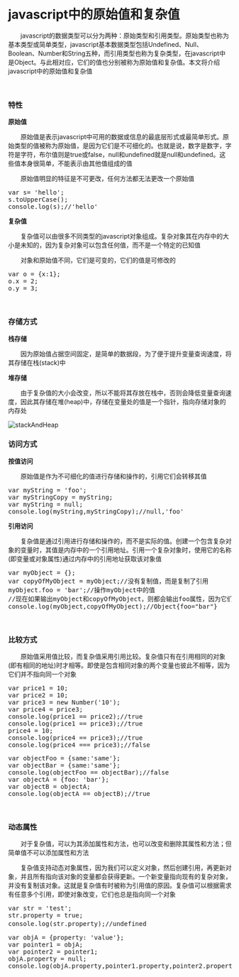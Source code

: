 # javascript中的原始值和复杂值

&emsp;&emsp;javascript的数据类型可以分为两种：原始类型和引用类型。原始类型也称为基本类型或简单类型，javascript基本数据类型包括Undefined、Null、Boolean、Number和String五种，而引用类型也称为复杂类型，在javascript中是Object。与此相对应，它们的值也分别被称为原始值和复杂值。本文将介绍javascript中的原始值和复杂值

&nbsp;

### 特性

**原始值**

&emsp;&emsp;原始值是表示javascript中可用的数据或信息的最底层形式或最简单形式。原始类型的值被称为原始值，是因为它们是不可细化的。也就是说，数字是数字，字符是字符，布尔值则是true或false，null和undefined就是null和undefined。这些值本身很简单，不能表示由其他值组成的值

&emsp;&emsp;原始值明显的特征是不可更改，任何方法都无法更改一个原始值

<div>
<pre>var s= 'hello';
s.toUpperCase();
console.log(s);//'hello'</pre>
</div>

**复杂值**

&emsp;&emsp;复杂值可以由很多不同类型的javascript对象组成。复杂对象其在内存中的大小是未知的，因为复杂对象可以包含任何值，而不是一个特定的已知值

&emsp;&emsp;对象和原始值不同，它们是可变的，它们的值是可修改的

<div>
<pre>var o = {x:1};
o.x = 2;
o.y = 3;</pre>
</div>

&nbsp;

### 存储方式

**栈存储**

&emsp;&emsp;因为原始值占据空间固定，是简单的数据段，为了便于提升变量查询速度，将其存储在栈(stack)中

**堆存储**

&emsp;&emsp;由于复杂值的大小会改变，所以不能将其存放在栈中，否则会降低变量查询速度，因此其存储在堆(heap)中，存储在变量处的值是一个指针，指向存储对象的内存处

![stackAndHeap](https://pic.xiaohuochai.site/blog/JS_ECMA_grammer_stackAndHeap.gif)

### 访问方式

**按值访问**

&emsp;&emsp;原始值是作为不可细化的值进行存储和操作的，引用它们会转移其值

<div>
<pre>var myString = 'foo';
var myStringCopy = myString;
var myString = null;
console.log(myString,myStringCopy);//null,'foo'</pre>
</div>

**引用访问**

&emsp;&emsp;复杂值是通过引用进行存储和操作的，而不是实际的值。创建一个包含复杂对象的变量时，其值是内存中的一个引用地址。引用一个复杂对象时，使用它的名称(即变量或对象属性)通过内存中的引用地址获取该对象值

<div>
<pre>var myObject = {};
var copyOfMyObject = myObject;//没有复制值，而是复制了引用
myObject.foo = 'bar';//操作myObject中的值
//现在如果输出myObject和copyOfMyObject，则都会输出foo属性，因为它们引用的是同一个对象
console.log(myObject,copyOfMyObject);//Object{foo="bar"}</pre>
</div>

&nbsp;

### 比较方式

 &emsp;&emsp;原始值采用值比较，而复杂值采用引用比较。复杂值只有在引用相同的对象(即有相同的地址)时才相等。即使是包含相同对象的两个变量也彼此不相等，因为它们并不指向同一个对象


<div>
<pre>var price1 = 10;
var price2 = 10;
var price3 = new Number('10');
var price4 = price3;
console.log(price1 == price2);//true
console.log(price1 == price3);//true
price4 = 10;
console.log(price4 == price3);//true
console.log(price4 === price3);//false</pre>
</div>
<div>
<pre>var objectFoo = {same:'same'};
var objectBar = {same:'same'};
console.log(objectFoo == objectBar);//false
var objectA = {foo: 'bar'};
var objectB = objectA;
console.log(objectA == objectB);//true</pre>
</div>

&nbsp;

### 动态属性

&emsp;&emsp;对于复杂值，可以为其添加属性和方法，也可以改变和删除其属性和方法；但简单值不可以添加属性和方法

&emsp;&emsp;复杂值支持动态对象属性，因为我们可以定义对象，然后创建引用，再更新对象，并且所有指向该对象的变量都会获得更新。一个新变量指向现有的复杂对象，并没有复制该对象。这就是复杂值有时被称为引用值的原因。复杂值可以根据需求有任意多个引用，即使对象改变，它们也总是指向同一个对象

<div>
<pre>var str = 'test';
str.property = true;
console.log(str.property);//undefined　</pre>
</div>
<div>
<pre>var objA = {property: 'value'};
var pointer1 = objA;
var pointer2 = pointer1;
objA.property = null;
console.log(objA.property,pointer1.property,pointer2.property);//null null null</pre>
</div>
